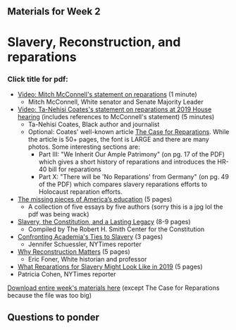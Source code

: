 ## Materials for Week 2
# Slavery, Reconstruction, and reparations
### Click title for pdf:

- <a href="https://www.youtube.com/watch?v=FrTxjkMPguU">Video: Mitch McConnell's statement on reparations</a> (1 minute)
  - Mitch McConnell, White senator and Senate Majority Leader
- <a href="https://www.youtube.com/watch?v=kcCnQ3iRkys">Video: Ta-Nehisi Coates's statement on reparations at 2019 House hearing</a> (includes references to McConnell's statement) (5 minutes)
  - Ta-Nehisi Coates, Black author and journalist
  - Optional: Coates' well-known article <a href="week2/case-for-reparations.pdf">The Case for Reparations</a>. While the article is 50+ pages, the font is LARGE and there are many photos. Some interesting sections are:
    - Part III: "We Inherit Our Ample Patrimony" (on pg. 17 of the PDF) which gives a short history of reparations and introduces the HR-40 bill for reparations
    - Part X: "There will be 'No Reparations' from Germany" (on pg. 49 of the PDF) which compares slavery reparations efforts to Holocaust reparation efforts. 
- <a href="week2/wapo-article.jpg">The missing pieces of America’s education</a> (5 pages)
  - A collection of five essays by five authors (sorry this is a jpg lol the pdf was being wack)
- <a href="https://www.montpelier.org/learn/slavery-constitution-lasting-legacy">Slavery, the Constitution, and a Lasting Legacy</a> (8-9 pages)
  - Compiled by The Robert H. Smith Center for the Constitution
- <a href="week2/harvard-slavery.pdf">Confronting Academia's Ties to Slavery</a> (3 pages)
  - Jennifer Schuessler, NYTimes reporter
- <a href="week2/why-reconstruction-matters.pdf">Why Reconstruction Matters</a> (5 pages)
  - Eric Foner, White historian and professor
 - <a href='week2/reparations-nytimes.pdf'>What Reparations for Slavery Might Look Like in 2019</a> (5 pages)
  - Patricia Cohen, NYTimes reporter
  
<a href="week2/week2-legacy_of_slavery.zip">Download entire week's materials here</a> (except The Case for Reparations because the file was too big)


## Questions to ponder
